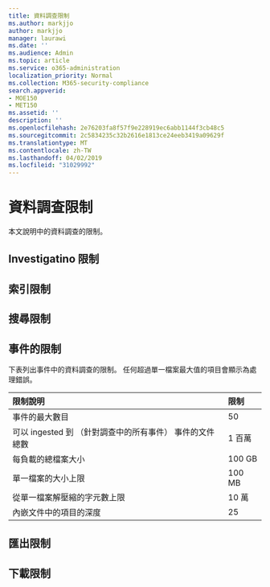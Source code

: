```yaml
---
title: 資料調查限制
ms.author: markjjo
author: markjjo
manager: laurawi
ms.date: ''
ms.audience: Admin
ms.topic: article
ms.service: o365-administration
localization_priority: Normal
ms.collection: M365-security-compliance
search.appverid:
- MOE150
- MET150
ms.assetid: ''
description: ''
ms.openlocfilehash: 2e76203fa8f57f9e228919ec6abb1144f3cb48c5
ms.sourcegitcommit: 2c5834235c32b2616e1813ce24eeb3419a09629f
ms.translationtype: MT
ms.contentlocale: zh-TW
ms.lasthandoff: 04/02/2019
ms.locfileid: "31029992"
---
```

# <a name="data-investigations-limits"></a>資料調查限制

本文說明中的資料調查的限制。

## <a name="investigatino-limits"></a>Investigatino 限制

## <a name="indexing-limits"></a>索引限制

## <a name="search-limits"></a>搜尋限制

## <a name="incident-limits"></a>事件的限制

下表列出事件中的資料調查的限制。  任何超過單一檔案最大值的項目會顯示為處理錯誤。
    
  |**限制說明**|**限制**|
  |:-----|:-----|
  |事件的最大數目  <br/> |50  <br/> |
  |可以 ingested 到 （針對調查中的所有事件） 事件的文件總數  <br/> |1 百萬  <br/> |
  |每負載的總檔案大小  <br/> |100 GB  <br/> |
  |單一檔案的大小上限   <br/> |100 MB  <br/> |
  |從單一檔案解壓縮的字元數上限  <br/> |10 萬  <br/> |
  |內嵌文件中的項目的深度  <br/> |25  <br/> |
  

## <a name="export-limits"></a>匯出限制

## <a name="download-limits"></a>下載限制

